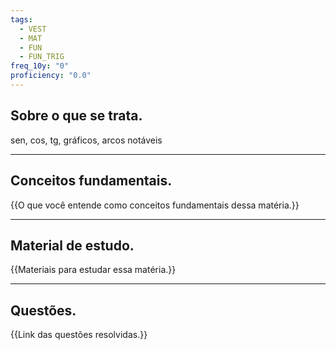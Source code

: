 ```yaml
---
tags:
  - VEST
  - MAT
  - FUN
  - FUN_TRIG
freq_10y: "0"
proficiency: "0.0"
---
```

## Sobre o que se trata.

sen, cos, tg, gráficos, arcos notáveis

--- 
## Conceitos fundamentais.

{{O que você entende como conceitos fundamentais dessa matéria.}}

---
## Material de estudo.

{{Materiais para estudar essa matéria.}}

--- 
## Questões.

{{Link das questões resolvidas.}}